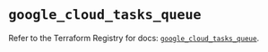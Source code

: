 # `google_cloud_tasks_queue`

Refer to the Terraform Registry for docs: [`google_cloud_tasks_queue`](https://registry.terraform.io/providers/hashicorp/google/6.49.3/docs/resources/cloud_tasks_queue).
